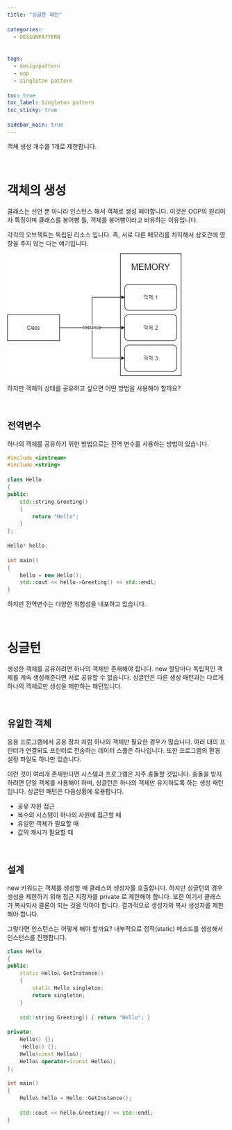 ```yaml
---
title: "싱글톤 패턴"

categories:
  - DESIGNPATTERN


tags:
  - designpattern
  - oop
  - singleton pattern

toc: true
toc_label: Singleton pattern
toc_sticky: true

sidebar_main: true
---
```


객체 생성 개수를 1개로 제한합니다.

<br/>

# 객체의 생성

클래스는 선언 뿐 아니라 인스턴스 해서 객체로 생성 해야합니다. 이것은 OOP의 원리이자 특징이며 클래스를 붕어빵 틀, 객체를 붕어빵이라고 비유하는 이유입니다.

각각의 오브젝트는 독립된 리소스 입니다. 즉, 서로 다른 메모리를 차지해서 상호간에 영향을 주지 않는 다는 얘기입니다.

![Resourceshare](/assets/images/designpattern/resourceshare.png)

하지만 객체의 상태를 공유하고 싶으면 어떤 방법을 사용해야 할까요? 

<br/>

## 전역변수

하나의 객체를 공유하기 위한 방법으로는 전역 변수를 사용하는 방법이 있습니다.

```cpp
#include <iostream>
#include <string>

class Hello
{
public:
    std::string Greeting()
    {
        return "Hello";
    }
};

Hello* hello;

int main()
{
    hello = new Hello();
    std::cout << hello->Greeting() << std::endl;
}
```

하지만 전역변수는 다양한 위험성을 내포하고 있습니다.

<br/>

# 싱글턴

생성한 객체를 공유하려면 하나의 객체만 존재해야 합니다. new 할당마다 독립적인 객체를 계속 생성해준다면 서로 공유할 수 없습니다. 싱글턴은 다른 생성 패턴과는 다르게 하나의 객체로만 생성을 제한하는 패턴입니다. 

<br/>

## 유일한 객체

응용 프로그램에서 공용 장치 처럼 하나의 객체만 필요한 경우가 많습니다. 여러 대의 프린터가 연결되도 프린터로 전송하는 데이터 스풀은 하나입니다. 또한 프로그램의 환경 설정 파일도 하나만 있습니다.

이런 것이 여러개 존재한다면 시스템과 프로그램은 자주 충돌할 것입니다. 충돌을 방지하려면 단일 객체를 사용해야 하며, 싱글턴은 하나의 객체만 유지하도록 하는 생성 패턴입니다. 싱글턴 패턴은 다음상황에 유용합니다.

* 공유 자원 접근
* 복수의 시스템이 하나의 자원에 접근할 때
* 유일한 객체가 필요할 때
* 값의 캐시가 필요할 때

<br/>

## 설계

new 키워드는 객체를 생성할 때 클래스의 생성자를 호출합니다. 하지만 싱글턴의 경우 생성을 제한하기 위해 접근 지정자를 private 로 제한해야 합니다. 또한 여기서 클래스가 복사되서 클론이 되는 것을 막아야 합니다. 결과적으로 생성자와 복사 생성자를 제한해야 합니다. 

그렇다면 인스턴스는 어떻게 해야 할까요? 내부적으로 정적(static) 메소드를 생성해서 인스턴스를 진행합니다. 

```cpp
class Hello
{
public:
    static Hello& GetInstance()
    {
        static Hello singleton;
        return singleton;
    }

    std::string Greeting() { return "Hello"; }

private:
    Hello() {};
    ~Hello() {};
    Hello(const Hello&);
    Hello& operator=(const Hello&);
};

int main()
{
    Hello& hello = Hello::GetInstance();

    std::cout << hello.Greeting() << std::endl;
}
```

<br/>

